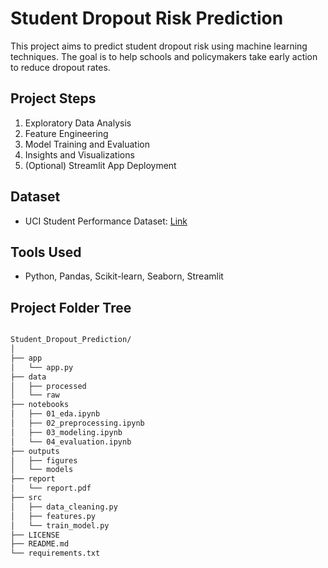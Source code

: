 # Student Dropout Risk Prediction

This project aims to predict student dropout risk using machine learning techniques. The goal is to help schools and policymakers take early action to reduce dropout rates.

## Project Steps

1. Exploratory Data Analysis
2. Feature Engineering
3. Model Training and Evaluation
4. Insights and Visualizations
5. (Optional) Streamlit App Deployment

## Dataset

- UCI Student Performance Dataset: [Link](https://archive.ics.uci.edu/ml/datasets/student+performance)

## Tools Used

- Python, Pandas, Scikit-learn, Seaborn, Streamlit

## Project Folder Tree

```bash

Student_Dropout_Prediction/
│
├── app
│   └── app.py
├── data
│   ├── processed
│   └── raw
├── notebooks
│   ├── 01_eda.ipynb
│   ├── 02_preprocessing.ipynb
│   ├── 03_modeling.ipynb
│   └── 04_evaluation.ipynb
├── outputs
│   ├── figures
│   └── models
├── report
│   └── report.pdf
├── src
│   ├── data_cleaning.py
│   ├── features.py
│   └── train_model.py
├── LICENSE
├── README.md
└── requirements.txt
```
